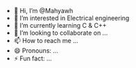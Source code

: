 - 👋 Hi, I’m @Mahyawh
- 👀 I’m interested in Electrical engineering
- 🌱 I’m currently learning C & C++
- 💞️ I’m looking to collaborate on ...
- 📫 How to reach me ...
- 😄 Pronouns: ...
- ⚡ Fun fact: ...

<!---
Mahyawh/Mahyawh is a ✨ special ✨ repository because its `README.md` (this file) appears on your GitHub profile.
You can click the Preview link to take a look at your changes.
--->
